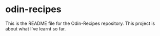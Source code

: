 # odin-recipes
This is the README file for the Odin-Recipes repository.
This project is about what I've learnt so far.